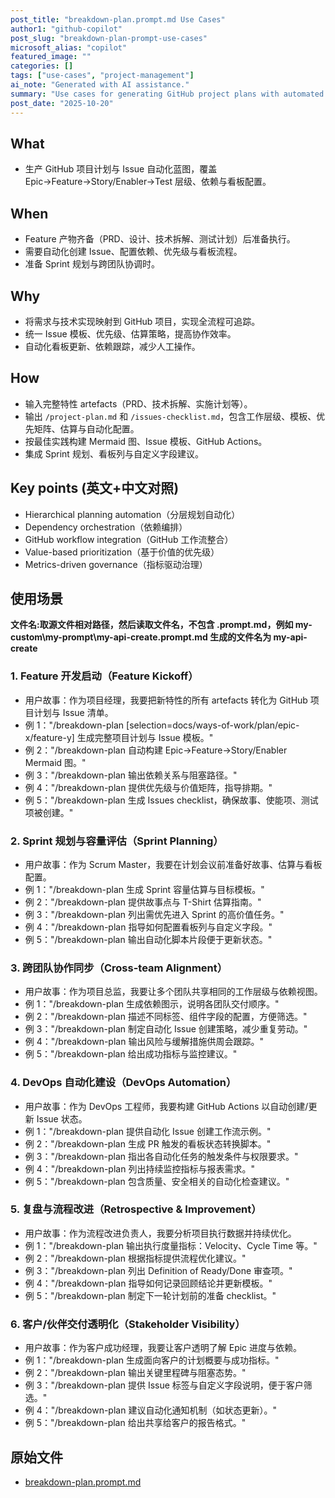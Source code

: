 ```yaml
---
post_title: "breakdown-plan.prompt.md Use Cases"
author1: "github-copilot"
post_slug: "breakdown-plan-prompt-use-cases"
microsoft_alias: "copilot"
featured_image: ""
categories: []
tags: ["use-cases", "project-management"]
ai_note: "Generated with AI assistance."
summary: "Use cases for generating GitHub project plans with automated epic/feature/story breakdown, dependencies, and issue checklists."
post_date: "2025-10-20"
---
```


<!-- markdownlint-disable MD041 -->

## What

- 生产 GitHub 项目计划与 Issue 自动化蓝图，覆盖 Epic→Feature→Story/Enabler→Test 层级、依赖与看板配置。

## When

- Feature 产物齐备（PRD、设计、技术拆解、测试计划）后准备执行。
- 需要自动化创建 Issue、配置依赖、优先级与看板流程。
- 准备 Sprint 规划与跨团队协调时。

## Why

- 将需求与技术实现映射到 GitHub 项目，实现全流程可追踪。
- 统一 Issue 模板、优先级、估算策略，提高协作效率。
- 自动化看板更新、依赖跟踪，减少人工操作。

## How

- 输入完整特性 artefacts（PRD、技术拆解、实施计划等）。
- 输出 `/project-plan.md` 和 `/issues-checklist.md`，包含工作层级、模板、优先矩阵、估算与自动化配置。
- 按最佳实践构建 Mermaid 图、Issue 模板、GitHub Actions。
- 集成 Sprint 规划、看板列与自定义字段建议。

## Key points (英文+中文对照)

- Hierarchical planning automation（分层规划自动化）
- Dependency orchestration（依赖编排）
- GitHub workflow integration（GitHub 工作流整合）
- Value-based prioritization（基于价值的优先级）
- Metrics-driven governance（指标驱动治理）

## 使用场景

**文件名:取源文件相对路径，然后读取文件名，不包含 .prompt.md，例如 my-custom\\my-prompt\\my-api-create.prompt.md 生成的文件名为 my-api-create**

### 1. Feature 开发启动（Feature Kickoff）

- 用户故事：作为项目经理，我要把新特性的所有 artefacts 转化为 GitHub 项目计划与 Issue 清单。
- 例 1："/breakdown-plan [selection=docs/ways-of-work/plan/epic-x/feature-y] 生成完整项目计划与 Issue 模板。"
- 例 2："/breakdown-plan 自动构建 Epic→Feature→Story/Enabler Mermaid 图。"
- 例 3："/breakdown-plan 输出依赖关系与阻塞路径。"
- 例 4："/breakdown-plan 提供优先级与价值矩阵，指导排期。"
- 例 5："/breakdown-plan 生成 Issues checklist，确保故事、使能项、测试项被创建。"

### 2. Sprint 规划与容量评估（Sprint Planning）

- 用户故事：作为 Scrum Master，我要在计划会议前准备好故事、估算与看板配置。
- 例 1："/breakdown-plan 生成 Sprint 容量估算与目标模板。"
- 例 2："/breakdown-plan 提供故事点与 T-Shirt 估算指南。"
- 例 3："/breakdown-plan 列出需优先进入 Sprint 的高价值任务。"
- 例 4："/breakdown-plan 指导如何配置看板列与自定义字段。"
- 例 5："/breakdown-plan 输出自动化脚本片段便于更新状态。"

### 3. 跨团队协作同步（Cross-team Alignment）

- 用户故事：作为项目总监，我要让多个团队共享相同的工作层级与依赖视图。
- 例 1："/breakdown-plan 生成依赖图示，说明各团队交付顺序。"
- 例 2："/breakdown-plan 描述不同标签、组件字段的配置，方便筛选。"
- 例 3："/breakdown-plan 制定自动化 Issue 创建策略，减少重复劳动。"
- 例 4："/breakdown-plan 输出风险与缓解措施供周会跟踪。"
- 例 5："/breakdown-plan 给出成功指标与监控建议。"

### 4. DevOps 自动化建设（DevOps Automation）

- 用户故事：作为 DevOps 工程师，我要构建 GitHub Actions 以自动创建/更新 Issue 状态。
- 例 1："/breakdown-plan 提供自动化 Issue 创建工作流示例。"
- 例 2："/breakdown-plan 生成 PR 触发的看板状态转换脚本。"
- 例 3："/breakdown-plan 指出各自动化任务的触发条件与权限要求。"
- 例 4："/breakdown-plan 列出持续监控指标与报表需求。"
- 例 5："/breakdown-plan 包含质量、安全相关的自动化检查建议。"

### 5. 复盘与流程改进（Retrospective & Improvement）

- 用户故事：作为流程改进负责人，我要分析项目执行数据并持续优化。
- 例 1："/breakdown-plan 输出执行度量指标：Velocity、Cycle Time 等。"
- 例 2："/breakdown-plan 根据指标提供流程优化建议。"
- 例 3："/breakdown-plan 列出 Definition of Ready/Done 审查项。"
- 例 4："/breakdown-plan 指导如何记录回顾结论并更新模板。"
- 例 5："/breakdown-plan 制定下一轮计划前的准备 checklist。"

### 6. 客户/伙伴交付透明化（Stakeholder Visibility）

- 用户故事：作为客户成功经理，我要让客户透明了解 Epic 进度与依赖。
- 例 1："/breakdown-plan 生成面向客户的计划概要与成功指标。"
- 例 2："/breakdown-plan 输出关键里程碑与阻塞态势。"
- 例 3："/breakdown-plan 提供 Issue 标签与自定义字段说明，便于客户筛选。"
- 例 4："/breakdown-plan 建议自动化通知机制（如状态更新）。"
- 例 5："/breakdown-plan 给出共享给客户的报告格式。"

## 原始文件

- [breakdown-plan.prompt.md](../../prompts/breakdown-plan.prompt.md)
